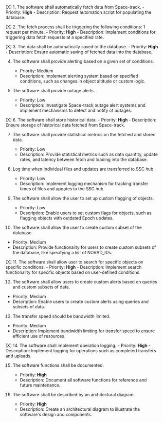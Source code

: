 [X] 1. The software shall automatically fetch data from Space-track.
      - Priority: **High**
      - Description: Request automation script for populating the database.
  

[X] 2. The fetch process shall be triggering the following conditions: 1 request per minute.
      - Priority: **High**
      - Description: Implement conditions for triggering data fetch requests at a specified rate.


[X] 3. The data shall be automatically saved to the database.
      - Priority: **High**
      - Description: Ensure automatic saving of fetched data into the database. 


4. The software shall provide alerting based on a given set of conditions.
   - Priority: Medium
   - Description: Implement alerting system based on specified conditions, such as changes in object altitude or custom logic.


5. The software shall provide outage alerts.
   - Priority: Low
   - Description: Investigate Space-track outage alert systems and implement mechanisms to detect and notify of outages.


[X] 6. The software shall store historical data.
      - Priority: **High**
      - Description: Ensure storage of historical data fetched from Space-track.


7. The software shall provide statistical metrics on the fetched and stored data.
   - Priority: Low
   - Description: Provide statistical metrics such as data quantity, update rates, and latency between fetch and loading into the database.


8. Log time when individual files and updates are transferred to SSC hub.
   - Priority: Low
   - Description: Implement logging mechanism for tracking transfer times of files and updates to the SSC hub.


9. The software shall allow the user to set up custom flagging of objects.
   - Priority: Low
   - Description: Enable users to set custom flags for objects, such as flagging objects with outdated Epoch updates.


10. The software shall allow the user to create custom subset of the database.
   - Priority: Medium
   - Description: Provide functionality for users to create custom subsets of the database, like specifying a list of NORAD_IDs.


[X] 11. The software shall allow user to search for specific objects on specific conditions.
      - Priority: **High**
      - Description: Implement search functionality for specific objects based on user-defined conditions.


12. The software shall allow users to create custom alerts based on queries and custom subsets of data.
   - Priority: Medium
   - Description: Enable users to create custom alerts using queries and subsets of data.


13. The transfer speed should be bandwidth limited.
   - Priority: Medium
   - Description: Implement bandwidth limiting for transfer speed to ensure efficient use of resources.


[X] 14. The software shall implement operation logging.
      - Priority: **High**
      - Description: Implement logging for operations such as completed transfers and uploads.


15. The software functions shall be documented.
    - Priority: **High**
    - Description: Document all software functions for reference and future maintenance.


16. The software shall be described by an architectural diagram.
    - Priority: **High**
    - Description: Create an architectural diagram to illustrate the software's design and components.